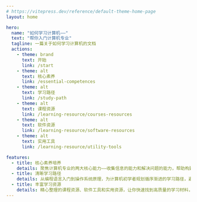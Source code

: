```yaml
---
# https://vitepress.dev/reference/default-theme-home-page
layout: home

hero:
  name: "如何学习计算机——"
  text: "帮你入门计算机专业"
  tagline: 一篇关于如何学习计算机的文档
  actions:
    - theme: brand
      text: 开始
      link: /start
    - theme: alt
      text: 核心素养
      link: /essential-competences
    - theme: alt
      text: 学习路径
      link: /study-path
    - theme: alt
      text: 课程资源
      link: /learning-resource/courses-resources
    - theme: alt
      text: 软件资源
      link: /learning-resource/software-resources
    - theme: alt
      text: 实用工具
      link: /learning-resource/utility-tools

features:
  - title: 核心素养培养
    details: 聚焦计算机专业的两大核心能力——收集信息的能力和解决问题的能力，帮助构建完整的知识体系和学习框架
  - title: 清晰学习路径
    details: 从编程语言入门到操作系统原理，为计算机初学者规划循序渐进的学习路径，避免学习时的迷茫困惑
  - title: 丰富学习资源
    details: 精心整理的课程资源、软件工具和实用资源，让你快速找到高质量的学习材料，提高学习效率
---
```


